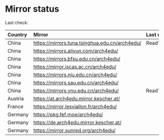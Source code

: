 <script src="./time.js"></script>
# Mirror status
Last check: <script type="text/javascript">localize(1687422093.5182288);</script>

|Country|Mirror|Last update|
|:------|:-----|:----------|
|China|https://mirrors.tuna.tsinghua.edu.cn/arch4edu/|ReadTimeout|
|China|https://mirrors.aliyun.com/arch4edu/|<script type="text/javascript">localize(1687329089);</script>|
|China|https://mirrors.bfsu.edu.cn/arch4edu/|<script type="text/javascript">localize(1687372257);</script>|
|China|https://mirror.iscas.ac.cn/arch4edu/|<script type="text/javascript">localize(1687372257);</script>|
|China|https://mirrors.nju.edu.cn/arch4edu/|<script type="text/javascript">localize(1687372257);</script>|
|China|https://mirrors.sau.edu.cn/arch4edu/|<script type="text/javascript">localize(1673850842);</script>|
|China|https://mirrors.ynu.edu.cn/arch4edu/|ReadTimeout|
|Austria|https://at.arch4edu.mirror.kescher.at/|<script type="text/javascript">localize(1687372257);</script>|
|France|https://mirror.lesviallon.fr/arch4edu/|<script type="text/javascript">localize(1687372257);</script>|
|Germany|https://pkg.fef.moe/arch4edu/|<script type="text/javascript">localize(1687372257);</script>|
|Germany|https://de.arch4edu.mirror.kescher.at/|<script type="text/javascript">localize(1687372257);</script>|
|Germany|https://mirror.sunred.org/arch4edu/|<script type="text/javascript">localize(1687372257);</script>|

<script src="./tablefilter/tablefilter.js"></script>
<script src="./table.js"></script>